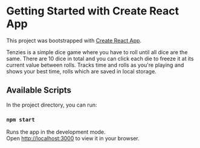 # Getting Started with Create React App
This project was bootstrapped with [Create React App](https://github.com/facebook/create-react-app).

Tenzies is a simple dice game where you have to roll until all dice are the same. There are 10 dice in total and you can click each die to freeze it at its current value between rolls.
Tracks time and rolls as you're playing and shows your best time, rolls which are saved in local storage.

## Available Scripts
In the project directory, you can run:

### `npm start`
Runs the app in the development mode.\
Open [http://localhost:3000](http://localhost:3000) to view it in your browser.






